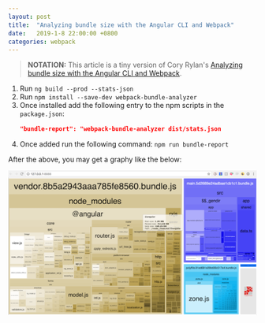 ```yaml
---
layout: post
title:  "Analyzing bundle size with the Angular CLI and Webpack"
date:   2019-1-8 22:00:00 +0800
categories: webpack
---
```

> __NOTATION:__
  This article is a tiny version of Cory Rylan's [Analyzing bundle size with the Angular CLI and Webpack](https://coryrylan.com/blog/analyzing-bundle-size-with-the-angular-cli-and-webpack).

1. Run `ng build --prod --stats-json`
1. Run `npm install --save-dev webpack-bundle-analyzer`
1. Once installed add the following entry to the npm scripts in the `package.json`: 
    ```json
    "bundle-report": "webpack-bundle-analyzer dist/stats.json
    ```
1. Once added run the following command: `npm run bundle-report`

After the above, you may get a graphy like the below:

![Demo](/assets/angular-cli-webpack-bundle-analyzer.png)